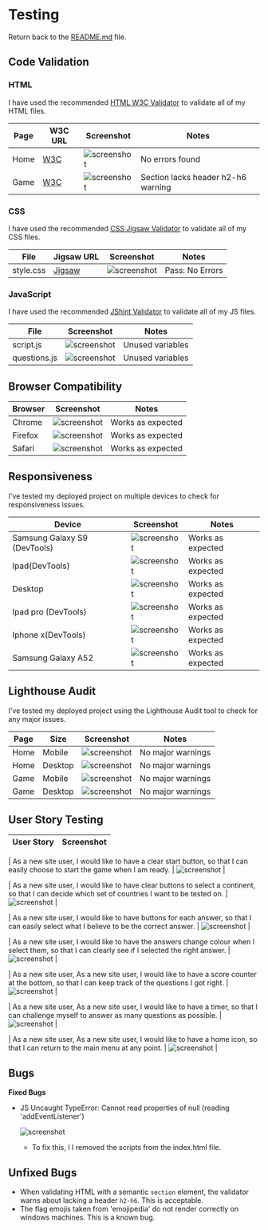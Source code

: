 # Testing

Return back to the [README.md](README.md) file.

## Code Validation

### HTML

I have used the recommended [HTML W3C Validator](https://validator.w3.org) to validate all of my HTML files.

| Page | W3C URL | Screenshot | Notes |
| --- | --- | --- | --- |
| Home | [W3C](https://validator.w3.org/nu/#textarea) | ![screenshot](/documentation/testing/html/index.png) | No errors found |
| Game | [W3C](https://validator.w3.org/nu/#textarea) | ![screenshot](/documentation/testing/html/game.png) | Section lacks header h2-h6 warning |


### CSS

I have used the recommended [CSS Jigsaw Validator](https://jigsaw.w3.org/css-validator) to validate all of my CSS files.


| File | Jigsaw URL | Screenshot | Notes |
| --- | --- | --- | --- |
| style.css | [Jigsaw](https://jigsaw.w3.org/css-validator/validator) | ![screenshot](/documentation/testing/css/css.png) | Pass: No Errors |


### JavaScript

I have used the recommended [JShint Validator](https://jshint.com) to validate all of my JS files.

| File | Screenshot | Notes |
| --- | --- | --- |
| script.js | ![screenshot](/documentation/testing/js/script.png) | Unused variables |
| questions.js | ![screenshot](/documentation/testing/js/game.png) | Unused variables |


## Browser Compatibility

| Browser | Screenshot | Notes |
| --- | --- | --- |
| Chrome | ![screenshot](/documentation/testing/browsers/chrome.png) | Works as expected |
| Firefox | ![screenshot](/documentation/testing/browsers/firefox.png) | Works as expected |
| Safari | ![screenshot](/documentation/testing/browsers/safari.png) | Works as expected |


## Responsiveness

I've tested my deployed project on multiple devices to check for responsiveness issues.

| Device | Screenshot | Notes |
| --- | --- | --- |
| Samsung Galaxy S9 (DevTools) | ![screenshot](/documentation/responsive/galaxys9.png) | Works as expected |
| Ipad(DevTools) | ![screenshot](/documentation/responsive/ipad.png) | Works as expected |
| Desktop | ![screenshot](/documentation/responsive/responsive-desktop.png) | Works as expected |
| Ipad pro (DevTools) | ![screenshot](/documentation/responsive/ipad-pro.png) | Works as expected |
| Iphone x(DevTools) | ![screenshot](/documentation/responsive/iphonex.png) | Works as expected |
| Samsung Galaxy A52 | ![screenshot](/documentation/responsive/samsunggalaxya52.jpg) | Works as expected |


## Lighthouse Audit

I've tested my deployed project using the Lighthouse Audit tool to check for any major issues.

| Page | Size | Screenshot | Notes |
| --- | --- | --- | --- |
| Home | Mobile | ![screenshot](/documentation/lighthouse/home-mobile.png) | No major warnings |
| Home | Desktop | ![screenshot](/documentation/lighthouse/home-desktop.png) | No major warnings  |
| Game | Mobile | ![screenshot](/documentation/lighthouse/question-mobile.png) | No major warnings  |
| Game | Desktop | ![screenshot](/documentation/lighthouse/continent-desktop.png) | No major warnings  |


## User Story Testing

| User Story | Screenshot |
| --- | --- |

| As a new site user, I would like to have a clear start button, so that I can easily choose to start the game when I am ready. | ![screenshot](/documentation/feature/start-button.png) |

| As a new site user, I would like to have clear buttons to select a continent, so that I can decide which set of countries I want to be tested on. | ![screenshot](/documentation/feature/continent.png) |

| As a new site user, I would like to have buttons for each answer, so that I can easily select what I believe to be the correct answer. | ![screenshot](/documentation/feature/question.png) |

| As a new site user, I would like to have the answers change colour when I select them, so that I can clearly see if I selected the right answer. | ![screenshot](/documentation/feature/question-color.png) |

| As a new site user, As a new site user, I would like to have a score counter at the bottom, so that I can keep track of the questions I got right. | ![screenshot](/documentation/feature/score-counter.png) |

| As a new site user, As a new site user, I would like to have a timer, so that I can challenge myself to answer as many questions as possible. | ![screenshot](/documentation/feature/timer.png) |

| As a new site user, As a new site user, I would like to have a home icon, so that I can return to the main menu at any point. | ![screenshot](/documentation/feature/restart.png) |

## Bugs

**Fixed Bugs**

- JS Uncaught TypeError: Cannot read properties of null (reading 'addEventListener')

    ![screenshot](/documentation/bug/bug.png)

    - To fix this, I I removed the <script src="assets/js/script.js"></script> scripts from the index.html file.

## Unfixed Bugs

- When validating HTML with a semantic `section` element, the validator warns about lacking a header `h2-h6`. This is acceptable.
- The flag emojis taken from 'emojipedia' do not render correctly on windows machines. This is a known bug.
